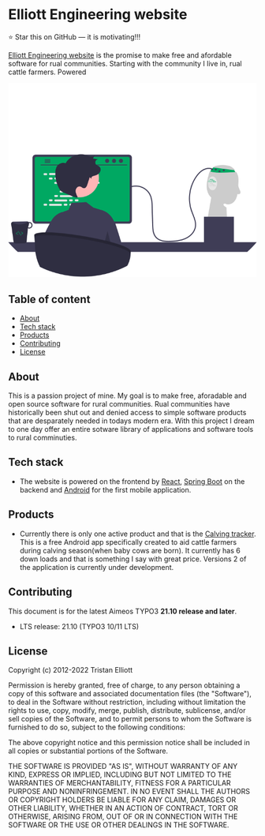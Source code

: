 # Elliott Engineering website

:star: Star this on GitHub — it is motivating!!!

[Elliott Engineering website](http://elliottengineering-env.eba-syuvmfvy.ca-central-1.elasticbeanstalk.com/) is the promise to make free and afordable software for rual communities. Starting with the community I live in, rual cattle farmers. Powered 

![small image of a man typing at a computer. Should convey a techy feeling](src/frontend/demo-app/src/Resources/HomePageImage.png)

## Table of content

- [About](#about)
- [Tech stack](#tech-stack)
- [Products](#products)
- [Contributing](#contributing)
- [License](license)




## About

This is a passion project of mine. My goal is to make free, aforadable and open source software for rural communities. Rual communities have historically been shut out and denied access to simple software products that are desparately needed in todays modern era. With this project I dream to one day offer an entire sotware library of applications and software tools to rural comminuties.

## Tech stack

- The website is powered on the frontend by [React](https://reactjs.org/), [Spring Boot](https://spring.io/projects/spring-boot) on the backend and [Android](https://developer.android.com/) for the first mobile application.


## Products
- Currently there is only one active product and that is the [Calving tracker](https://play.google.com/store/apps/details?id=com.elliottSoftware.ecalvingtracker&hl=en&gl=US). This is a free Android app specifically created to aid cattle farmers during calving season(when baby cows are born). It currently has 6 down loads and that is something I say with great price. Versions 2 of the application is currently under development.

## Contributing

This document is for the latest Aimeos TYPO3 **21.10 release and later**.

- LTS release: 21.10 (TYPO3 10/11 LTS)

## License
Copyright (c) 2012-2022 Tristan Elliott

Permission is hereby granted, free of charge, to any person obtaining
a copy of this software and associated documentation files (the
"Software"), to deal in the Software without restriction, including
without limitation the rights to use, copy, modify, merge, publish,
distribute, sublicense, and/or sell copies of the Software, and to
permit persons to whom the Software is furnished to do so, subject to
the following conditions:

The above copyright notice and this permission notice shall be
included in all copies or substantial portions of the Software.

THE SOFTWARE IS PROVIDED "AS IS", WITHOUT WARRANTY OF ANY KIND,
EXPRESS OR IMPLIED, INCLUDING BUT NOT LIMITED TO THE WARRANTIES OF
MERCHANTABILITY, FITNESS FOR A PARTICULAR PURPOSE AND
NONINFRINGEMENT. IN NO EVENT SHALL THE AUTHORS OR COPYRIGHT HOLDERS BE
LIABLE FOR ANY CLAIM, DAMAGES OR OTHER LIABILITY, WHETHER IN AN ACTION
OF CONTRACT, TORT OR OTHERWISE, ARISING FROM, OUT OF OR IN CONNECTION
WITH THE SOFTWARE OR THE USE OR OTHER DEALINGS IN THE SOFTWARE.


